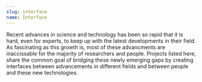 ```yaml
---
slug: interface
name: Interface
---
```


Recent advances in science and technology has been so rapid that it is hard, even for experts, to keep up with the latest developments in their field. As fascinating as this growth is, most of these advancments are inaccissable for the majority of researchers and people. Projects listed here, share the common goal of bridging these newly emerging gaps by creating interfaces between advancements in different fields and between people and these new technologies.